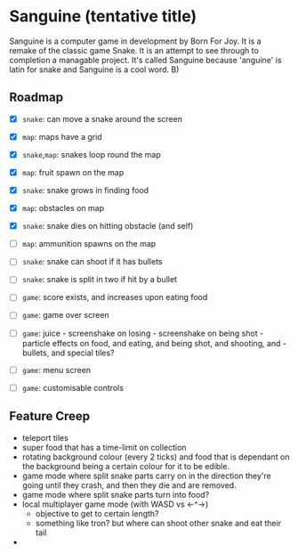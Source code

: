 # Sanguine (tentative title)

Sanguine is a computer game in development by Born For Joy.
It is a remake of the classic game Snake. 
It is an attempt to see through to completion a managable project.
It's called Sanguine because 'anguine' is latin for snake and Sanguine is a cool
word. B)

## Roadmap

  * [X] `snake`: 
        can move a snake around the screen
  * [X] `map`: 
        maps have a grid
  * [X] `snake`,`map`: 
        snakes loop round the map
  * [X] `map`:
        fruit spawn on the map
  * [X] `snake`:
        snake grows in finding food
  * [X] `map`:
        obstacles on map
  * [X] `snake`:
        snake dies on hitting obstacle (and self)
  * [ ] `map`:
        ammunition spawns on the map
  * [ ] `snake`:
        snake can shoot if it has bullets
  * [ ] `snake`:
        snake is split in two if hit by a bullet
  * [ ] `game`:
        score exists, and increases upon eating food
  * [ ] `game`:
        game over screen
  * [ ] `game`:
        juice
          - screenshake on losing
          - screenshake on being shot
          - particle effects on food, and eating, and being shot, and shooting, and
          - bullets, and special tiles?

  * [ ] `game`:
        menu screen
  * [ ] `game`:
        customisable controls


## Feature Creep

  * teleport tiles
  * super food that has a time-limit on collection 
  * rotating background colour (every 2 ticks) and food that is dependant on 
    the background being a certain colour for it to be edible.
  * game mode where split snake parts carry on in the direction they're going 
    until they crash, and then they die and are removed.
  * game mode where split snake parts turn into food?
  * local multiplayer game mode (with WASD vs <-^->)
      - objective to get to certain length?
      - something like tron? but where can shoot other snake and eat their tail
  * 

